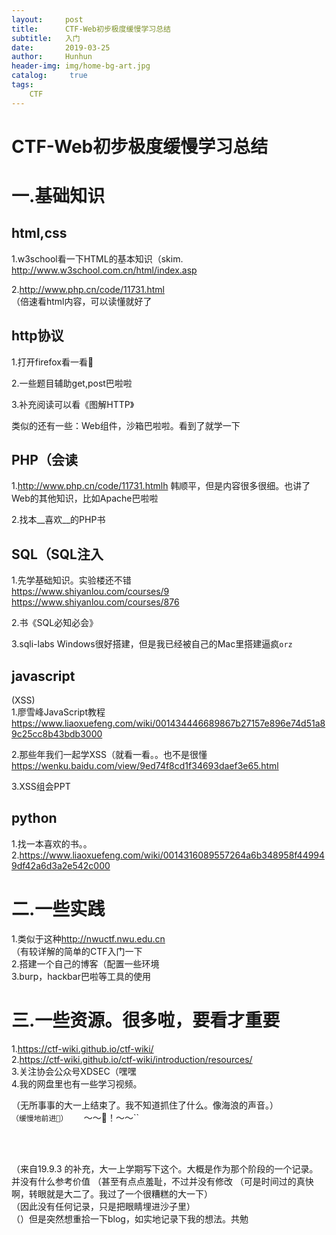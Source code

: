 ```yaml
---
layout:     post
title:      CTF-Web初步极度缓慢学习总结
subtitle:   入门
date:       2019-03-25
author:     Hunhun
header-img: img/home-bg-art.jpg
catalog: 	 true
tags:
    CTF
---
```

# CTF-Web初步极度缓慢学习总结  
# 一.基础知识  

## html,css  
1.w3school看一下HTML的基本知识（skim. 
<http://www.w3school.com.cn/html/index.asp>   

2.<http://www.php.cn/code/11731.html>  
（倍速看html内容，可以读懂就好了  

## http协议       
1.打开firefox看一看👀  

2.一些题目辅助get,post巴啦啦  

3.补充阅读可以看《图解HTTP》  

类似的还有一些：Web组件，沙箱巴啦啦。看到了就学一下  


## PHP（会读    

1.<http://www.php.cn/code/11731.htmlh> 韩顺平，但是内容很多很细。也讲了Web的其他知识，比如Apache巴啦啦  

2.找本__喜欢__的PHP书  
 
## SQL（SQL注入  
1.先学基础知识。实验楼还不错  
<https://www.shiyanlou.com/courses/9>  
<https://www.shiyanlou.com/courses/876>   

2.书《SQL必知必会》  

3.sqli-labs 
Windows很好搭建，但是我已经被自己的Mac里搭建逼疯`orz`


## javascript
(XSS)  
1.廖雪峰JavaScript教程  
<https://www.liaoxuefeng.com/wiki/001434446689867b27157e896e74d51a89c25cc8b43bdb3000>  

2.那些年我们一起学XSS（就看一看。。也不是很懂  
<https://wenku.baidu.com/view/9ed74f8cd1f34693daef3e65.html>  

3.XSS组会PPT  

## python
1.找一本喜欢的书。。  
2.<https://www.liaoxuefeng.com/wiki/0014316089557264a6b348958f449949df42a6d3a2e542c000>  



# 二.一些实践   
1.类似于这种<http://nwuctf.nwu.edu.cn>   
（有较详解的简单的CTF入门一下  
2.搭建一个自己的博客（配置一些环境  
3.burp，hackbar巴啦等工具的使用  

# 三.一些资源。很多啦，要看才重要 
1.<https://ctf-wiki.github.io/ctf-wiki/>  
2.<https://ctf-wiki.github.io/ctf-wiki/introduction/resources/>   
3.关注协会公众号XDSEC（嘿嘿  
4.我的网盘里也有一些学习视频。  

（无所事事的大一上结束了。我不知道抓住了什么。像海浪的声音。）  
`（缓慢地前进👀）  `
` `～～🌊！～～``

<br/>
<br/>

（来自19.9.3 的补充，大一上学期写下这个。大概是作为那个阶段的一个记录。并没有什么参考价值 
（甚至有点点羞耻，不过并没有修改
（可是时间过的真快啊，转眼就是大二了。我过了一个很糟糕的大一下）  
（因此没有任何记录，只是把眼睛埋进沙子里）  
（）但是突然想重拾一下blog，如实地记录下我的想法。共勉  
